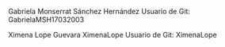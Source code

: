 Gabriela Monserrat Sánchez Hernández  Usuario de Git: GabrielaMSH17032003

Ximena Lope Guevara XimenaLope       Usuario de Git: XimenaLope